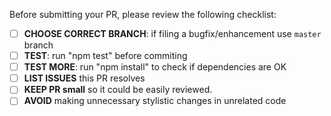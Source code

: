 Before submitting your PR, please review the following checklist:

- [ ] **CHOOSE CORRECT BRANCH**: if filing a bugfix/enhancement use `master` branch
- [ ] **TEST**: run "npm test" before commiting
- [ ] **TEST MORE**: run "npm install" to check if dependencies are OK
- [ ] **LIST ISSUES** this PR resolves
- [ ] **KEEP PR small** so it could be easily reviewed.
- [ ] **AVOID** making unnecessary stylistic changes in unrelated code
